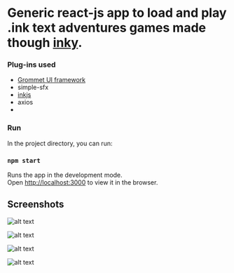 # Generic react-js app to load and play .ink text adventures games made though [inky](https://www.inklestudios.com/ink/).

### Plug-ins used
 - [Grommet UI framework](https://v2.grommet.io/)
 - simple-sfx
 - [inkjs](https://github.com/y-lohse/inkjs)
 - axios
 - 
### Run
In the project directory, you can run:
### `npm start`
Runs the app in the development mode.<br />
Open [http://localhost:3000](http://localhost:3000) to view it in the browser.


## Screenshots
![alt text](https://bitbucket.org/sanchitgulati/inkle-reactjs/raw/3d8b600da09c39af908a9fa5e7808d000f2481b3/screenshots/1.png)

![alt text](https://bitbucket.org/sanchitgulati/inkle-reactjs/raw/3d8b600da09c39af908a9fa5e7808d000f2481b3/screenshots/2.png)

![alt text](https://bitbucket.org/sanchitgulati/inkle-reactjs/raw/3d8b600da09c39af908a9fa5e7808d000f2481b3/screenshots/3.png)

![alt text](https://bitbucket.org/sanchitgulati/inkle-reactjs/raw/3d8b600da09c39af908a9fa5e7808d000f2481b3/screenshots/4.png)
